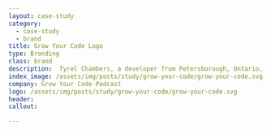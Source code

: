 ```yaml
---
layout: case-study
category:
  - case-study
  - brand
title: Grow Your Code Logo
type: Branding
class: brand
description:  Tyrel Chambers, a developer from Petersborough, Ontario, CN and I teamed up to create a branded logo, icon and identity system for his podcast "Grow Your Code."
index_image: /assets/img/posts/study/grow-your-code/grow-your-code.svg
company: Grow Your Code Podcast
logo: /assets/img/posts/study/grow-your-code/grow-your-code.svg
header:
callout:

---
```

